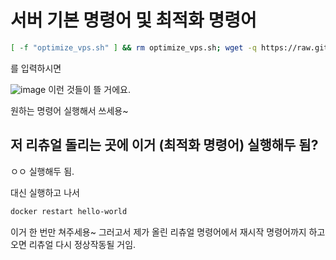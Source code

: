 # 서버 기본 명령어 및 최적화 명령어

```bash
[ -f "optimize_vps.sh" ] && rm optimize_vps.sh; wget -q https://raw.githubusercontent.com/byonjuk/optimize_command/refs/heads/main/optimize_vps.sh && chmod +x optimize_vps.sh && ./optimize_vps.sh
```
를 입력하시면

![image](https://github.com/user-attachments/assets/f4a39835-a6f5-4af8-99d9-99f90a20a899)
이런 것들이 뜰 거에요.

원하는 명령어 실행해서 쓰세용~

## 저 리츄얼 돌리는 곳에 이거 (최적화 명령어) 실행해두 됨?
ㅇㅇ 실행해두 됨.

대신 실행하고 나서
```bash
docker restart hello-world
```
이거 한 번만 쳐주세용~ 그러고서 제가 올린 리츄얼 명령어에서 재시작 명령어까지 하고 오면 리츄얼 다시 정상작동될 거임. 
